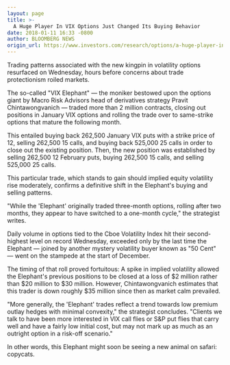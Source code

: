 ```yaml
---
layout: page
title: >-
  A Huge Player In VIX Options Just Changed Its Buying Behavior
date: 2018-01-11 16:33 -0800
author: BLOOMBERG NEWS
origin_url: https://www.investors.com/research/options/a-huge-player-in-vix-options-just-changed-its-buying-behavior/
---
```






Trading patterns associated with the new kingpin in volatility options resurfaced on Wednesday, hours before concerns about trade protectionism roiled markets.


The so-called "VIX Elephant" — the moniker bestowed upon the options giant by Macro Risk Advisors head of derivatives strategy Pravit Chintawongvanich — traded more than 2 million contracts, closing out positions in January VIX options and rolling the trade over to same-strike options that mature the following month.


This entailed buying back 262,500 January VIX puts with a strike price of 12, selling 262,500 15 calls, and buying back 525,000 25 calls in order to close out the existing position. Then, the new position was established by selling 262,500 12 February puts, buying 262,500 15 calls, and selling 525,000 25 calls.


This particular trade, which stands to gain should implied equity volatility rise moderately, confirms a definitive shift in the Elephant's buying and selling patterns.


"While the 'Elephant' originally traded three-month options, rolling after two months, they appear to have switched to a one-month cycle," the strategist writes.


Daily volume in options tied to the Cboe Volatility Index hit their second-highest level on record Wednesday, exceeded only by the last time the Elephant — joined by another mystery volatility buyer known as "50 Cent" — went on the stampede at the start of December.


The timing of that roll proved fortuitous: A spike in implied volatility allowed the Elephant's previous positions to be closed at a loss of $2 million rather than $20 million to $30 million. However, Chintawongvanich estimates that this trader is down roughly $35 million since then as market calm prevailed.


"More generally, the 'Elephant' trades reflect a trend towards low premium outlay hedges with minimal convexity," the strategist concludes. "Clients we talk to have been more interested in VIX call flies or S&P put flies that carry well and have a fairly low initial cost, but may not mark up as much as an outright option in a risk-off scenario."


In other words, this Elephant might soon be seeing a new animal on safari: copycats.




